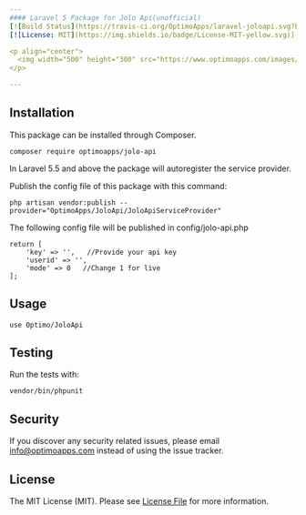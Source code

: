 ```yaml
---
#### Laravel 5 Package for Jolo Api(unofficial)
[![Build Status](https://travis-ci.org/OptimoApps/laravel-joloapi.svg?branch=master)](https://travis-ci.org/OptimoApps/laravel-joloapi)
[![License: MIT](https://img.shields.io/badge/License-MIT-yellow.svg)](https://github.com/OptimoApps/laravel-joloapi/blob/master/LICENSE.md)

<p align="center">
  <img width="500" height="300" src="https://www.optimoapps.com/images/laravel_jolo_api.png">
</p>

---
```


## Installation

This package can be installed through Composer.

    composer require optimoapps/jolo-api
    
In Laravel 5.5 and above the package will autoregister the service provider.

Publish the config file of this package with this command:

    php artisan vendor:publish --provider="OptimoApps/JoloApi/JoloApiServiceProvider"
    
The following config file will be published in config/jolo-api.php

    return [
        'key' => '',   //Provide your api key
        'userid' => '',
        'mode' => 0   //Change 1 for live
    ];
    
## Usage
    use Optimo/JoloApi
## Testing
Run the tests with:

    vendor/bin/phpunit
        
## Security
If you discover any security related issues, please email info@optimoapps.com instead of using the issue tracker.     

## License
The MIT License (MIT). Please see [License File](https://github.com/OptimoApps/laravel-joloapi/blob/master/LICENSE.md) for more information.       